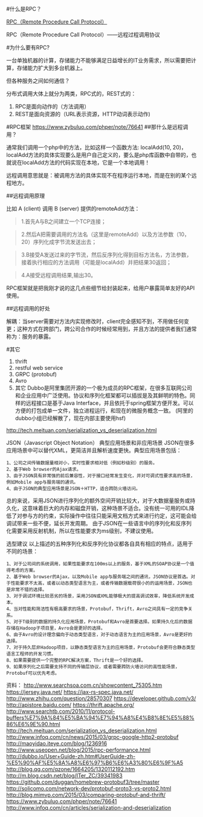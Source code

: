 #什么是RPC？

[RPC（Remote Procedure Call Protocol）](https://en.wikipedia.org/wiki/Remote_procedure_call)

RPC（Remote Procedure Call Protocol）——远程过程调用协议

#为什么要有RPC?

一台单独机器的计算，存储能力不能够满足日益增长的IT业务需求，所以需要把计算，存储能力扩大到多台机器上。

但各种服务之间如何通信？

分布式调用大体上就分为两类，RPC式的，REST式的：
1. RPC是面向动作的（方法调用）
2. REST是面向资源的（URL表示资源，HTTP动词表示动作)


#RPC框架
https://www.zybuluo.com/phper/note/76641
##那什么是远程调用？

通常我们调用一个php中的方法，比如这样一个函数方法: localAdd(10, 20)，localAdd方法的具体实现要么是用户自己定义的，要么是php库函数中自带的，也就说在localAdd方法的代码实现在本地，它是一个本地调用！

远程调用意思就是：被调用方法的具体实现不在程序运行本地，而是在别的某个远程地方。

##远程调用原理

比如 A (client) 调用 B (server) 提供的remoteAdd方法：

>1.首先A与B之间建立一个TCP连接；

>2.然后A把需要调用的方法名（这里是remoteAdd）以及方法参数（10， 20）序列化成字节流发送出去；

>3.B接受A发送过来的字节流，然后反序列化得到目标方法名，方法参数，接着执行相应的方法调用（可能是localAdd）并把结果30返回；

>4.A接受远程调用结果,输出30。

RPC框架就是把我刚才说的这几点些细节给封装起来，给用户暴露简单友好的API使用。

##远程调用的好处

解耦：当server需要对方法内实现修改时，client完全感知不到，不用做任何变更；这种方式在跨部门，跨公司合作的时候经常用到，并且方法的提供者我们通常称为：服务的暴露。

#其它
1. thrift
2. restful web service
3. GRPC (protobuf)
4. Avro
5. 其它
Dubbo是阿里集团开源的一个极为成员的RPC框架，在很多互联网公司和企业应用中广泛使用。协议和序列化框架都可以插拔是及其鲜明的特色。同样的远程接口是基于Java Interface，并且依托于spring框架方便开发。可以方便的打包成单一文件，独立进程运行，和现在的微服务概念一致。
(阿里的dubbo小组已经解散了，现在内部主要使用hsf)

http://tech.meituan.com/serialization_vs_deserialization.html

JSON（Javascript Object Notation）
典型应用场景和非应用场景
JSON在很多应用场景中可以替代XML，更简洁并且解析速度更快。典型应用场景包括：

    1、公司之间传输数据量相对小，实时性要求相对低（例如秒级别）的服务。
    2、基于Web browser的Ajax请求。
    3、由于JSON具有非常强的前后兼容性，对于接口经常发生变化，并对可调式性要求高的场景，例如Mobile app与服务端的通讯。
    4、由于JSON的典型应用场景是JSON＋HTTP，适合跨防火墙访问。

总的来说，采用JSON进行序列化的额外空间开销比较大，对于大数据量服务或持久化，这意味着巨大的内存和磁盘开销，这种场景不适合。没有统一可用的IDL降低了对参与方的约束，实际操作中往往只能采用文档方式来进行约定，这可能会给调试带来一些不便，延长开发周期。 由于JSON在一些语言中的序列化和反序列化需要采用反射机制，所以在性能要求为ms级别，不建议使用。

选型建议
以上描述的五种序列化和反序列化协议都各自具有相应的特点，适用于不同的场景：

    1、对于公司间的系统调用，如果性能要求在100ms以上的服务，基于XML的SOAP协议是一个值得考虑的方案。
    2、基于Web browser的Ajax，以及Mobile app与服务端之间的通讯，JSON协议是首选。对于性能要求不太高，或者以动态类型语言为主，或者传输数据载荷很小的的运用场景，JSON也是非常不错的选择。
    3、对于调试环境比较恶劣的场景，采用JSON或XML能够极大的提高调试效率，降低系统开发成本。
    4、当对性能和简洁性有极高要求的场景，Protobuf，Thrift，Avro之间具有一定的竞争关系。
    5、对于T级别的数据的持久化应用场景，Protobuf和Avro是首要选择。如果持久化后的数据存储在Hadoop子项目里，Avro会是更好的选择。
    6、由于Avro的设计理念偏向于动态类型语言，对于动态语言为主的应用场景，Avro是更好的选择。
    7、对于持久层非Hadoop项目，以静态类型语言为主的应用场景，Protobuf会更符合静态类型语言工程师的开发习惯。
    8、如果需要提供一个完整的RPC解决方案，Thrift是一个好的选择。
    9、如果序列化之后需要支持不同的传输层协议，或者需要跨防火墙访问的高性能场景，Protobuf可以优先考虑。

资料：
http://www.searchsoa.com.cn/showcontent_75305.htm
https://jersey.java.net/
https://jax-rs-spec.java.net/
http://www.zhihu.com/question/28570307
https://developer.github.com/v3/
http://apistore.baidu.com/
https://thrift.apache.org/
http://www.searchtb.com/2010/11/protocol-buffers%E7%9A%84%E5%BA%94%E7%94%A8%E4%B8%8E%E5%88%86%E6%9E%90.html
http://tech.meituan.com/serialization_vs_deserialization.html
http://www.infoq.com/cn/news/2015/03/grpc-google-http2-protobuf
http://maoyidao.iteye.com/blog/1236916
http://www.useopen.net/blog/2015/rpc-performance.html
http://dubbo.io/User+Guide-zh.htm#UserGuide-zh-%E5%90%AF%E5%8A%A8%E6%97%B6%E6%A3%80%E6%9F%A5
http://blog.qq.com/qzone/1664205/1320112192.htm
http://m.blog.csdn.net/blog/ITer_ZC/39341983
https://github.com/duggan/homebrew-protobuf3/tree/master
http://solicomo.com/network-dev/protobuf-proto3-vs-proto2.html
http://blog.mimvp.com/2015/03/comparing-protobuf-and-thrift/
https://www.zybuluo.com/phper/note/76641
http://www.infoq.com/cn/articles/serialization-and-deserialization
